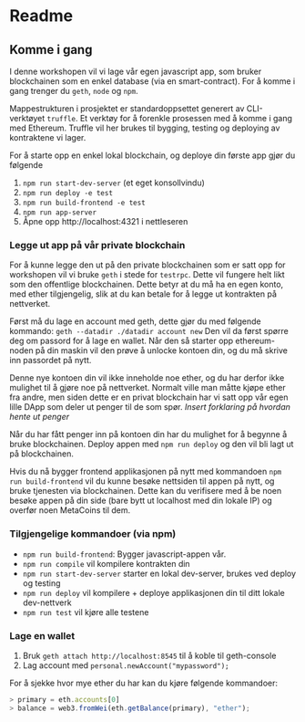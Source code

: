 # Readme

## Komme i gang

I denne workshopen vil vi lage vår egen javascript app, som bruker blockchainen
som en enkel database (via en smart-contract). For å komme i gang trenger du
`geth`, `node` og `npm`.

Mappestrukturen i prosjektet er standardoppsettet generert av CLI-verktøyet
`truffle`. Et verktøy for å forenkle prosessen med å komme i gang med Ethereum.
Truffle vil her brukes til bygging, testing og deploying av kontraktene vi lager.

For å starte opp en enkel lokal blockchain, og deploye din første app gjør du følgende
1. `npm run start-dev-server` (et eget konsollvindu)
2. `npm run deploy -e test`
3. `npm run build-frontend -e test`
4. `npm run app-server`
5. Åpne opp http://localhost:4321 i nettleseren

### Legge ut app på vår private blockchain

For å kunne legge den ut på den private blockchainen som er satt opp for workshopen
vil vi bruke `geth` i stede for `testrpc`. Dette vil fungere helt likt som den
offentlige blockchainen. Dette betyr at du må ha en egen konto, med ether tilgjengelig,
slik at du kan betale for å legge ut kontrakten på nettverket.

Først må du lage en account med geth, dette gjør du med følgende kommando:
`geth --datadir ./datadir account new`
Den vil da først spørre deg om passord for å lage en wallet. Når den så starter opp
ethereum-noden på din maskin vil den prøve å unlocke kontoen din, og du må skrive
inn passordet på nytt.

Denne nye kontoen din vil ikke inneholde noe ether, og du har derfor ikke mulighet
til å gjøre noe på nettverket. Normalt ville man måtte kjøpe ether fra andre, men siden
dette er en privat blockchain har vi satt opp vår egen lille DApp som deler ut penger
til de som spør. *Insert forklaring på hvordan hente ut penger*

Når du har fått penger inn på kontoen din har du mulighet for å begynne å bruke
blockchainen. Deploy appen med `npm run deploy` og den vil bli lagt ut på blockchainen.

Hvis du nå bygger frontend applikasjonen på nytt med kommandoen `npm run build-frontend`
vil du kunne besøke nettsiden til appen på nytt, og bruke tjenesten via blockchainen. Dette
kan du verifisere med å be noen besøke appen på din side (bare bytt ut localhost med din
lokale IP) og overfør noen MetaCoins til dem.

### Tilgjengelige kommandoer (via npm)

* `npm run build-frontend`: Bygger javascript-appen vår.
* `npm run compile` vil kompilere kontrakten din
* `npm run start-dev-server` starter en lokal dev-server, brukes ved deploy og testing
* `npm run deploy` vil kompilere + deploye applikasjonen din til ditt lokale dev-nettverk
* `npm run test` vil kjøre alle testene

### Lage en wallet

1. Bruk `geth attach http://localhost:8545` til å koble til geth-console
2. Lag account med `personal.newAccount("mypassword");`

For å sjekke hvor mye ether du har kan du kjøre følgende kommandoer: 

```javascript
> primary = eth.accounts[0]
> balance = web3.fromWei(eth.getBalance(primary), "ether");
```